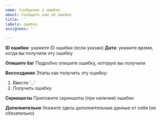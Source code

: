 ```yaml
---
name: Сообщение о ошибке
about: Сообщите нам об ошибке
title: ''
labels: ошибка
assignees: ''

---
```


**ID ошибки**: укажите ID ошибки (если указан)
**Дата**: укажите время, когда вы получили эту ошибку

**Опишите баг**
Подробно опишите ошибку, которую вы получили

**Воссоздание**
Этапы как получить эту ошибку:
1. Ввести '...'
2. Получить ошибку

**Скриншоты**
Приложите скриншоты (при наличии) ошибки

**Дополнительно**
Укажите здесь дополнительные данные от себя (не обязательно)
